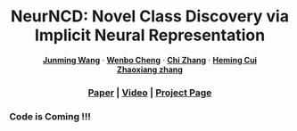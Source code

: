 <!-- PROJECT LOGO -->

<p align="center">

  <h1 align="center"><strong>NeurNCD</strong>: Novel Class Discovery via Implicit Neural Representation</h1>
  <p align="center">
    <a href="https://jmwangcs.netlify.app/"><strong>Junming Wang</strong></a>
    ·
    <a href="#"><strong>Wenbo Cheng</strong></a>
    ·
    <a href="#"><strong>Chi Zhang</strong></a>
    ·
    <a href="#"><strong>Heming Cui</strong></a>
    <br>
    <a href="#"><strong>Zhaoxiang zhang</strong></a>
    
  </p>
  
  <h3 align="center"><a href="https://arxiv.org/abs/2211.15654">Paper</a> | <a href="https://youtu.be/jZxCLHyDJf8">Video</a> | <a href="https://pengsongyou.github.io/openscene">Project Page</a></h3>
  <div align="center"></div>
</p>


### Code is Coming !!!




